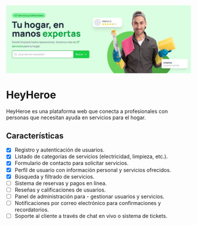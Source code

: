![heyhéroe](./public/hero.jpg)

# HeyHeroe

HeyHeroe es una plataforma web que conecta a profesionales con personas que necesitan ayuda en servicios para el hogar.

## Características

- [x] Registro y autenticación de usuarios.
- [x] Listado de categorías de servicios (electricidad, limpieza, etc.).
- [x] Formulario de contacto para solicitar servicios.
- [x] Perfil de usuario con información personal y servicios ofrecidos.
- [x] Búsqueda y filtrado de servicios.
- [ ] Sistema de reservas y pagos en línea.
- [ ] Reseñas y calificaciones de usuarios.
- [ ] Panel de administración para - gestionar usuarios y servicios.
- [ ] Notificaciones por correo electrónico para confirmaciones y recordatorios.
- [ ] Soporte al cliente a través de chat en vivo o sistema de tickets.